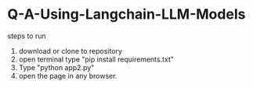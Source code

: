# Q-A-Using-Langchain-LLM-Models
steps to run
1. download or clone to repository
2. open terminal type "pip install requirements.txt"
3. Type "python app2.py"
4. open the page in any browser. 
